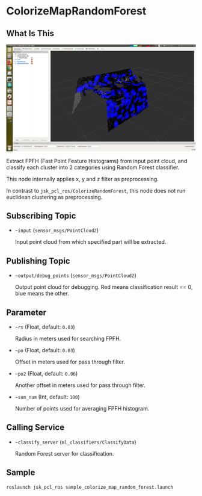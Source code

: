 # ColorizeMapRandomForest

## What Is This
![](images/colorize_map_random_forest.png)

Extract FPFH (Fast Point Feature Histograms) from input point cloud, and classify each cluster into 2 categories using Random Forest classifier.

This node internally applies x, y and z filter as preprocessing.

In contrast to `jsk_pcl_ros/ColorizeRandomForest`, this node does not run euclidean clustering as preprocessing.


## Subscribing Topic

* `~input` (`sensor_msgs/PointCloud2`)

  Input point cloud from which specified part will be extracted.


## Publishing Topic

* `~output/debug_points` (`sensor_msgs/PointCloud2`)

  Output point cloud for debugging. Red means classification result == 0, blue means the other.


## Parameter

* `~rs` (Float, default: `0.03`)

  Radius in meters used for searching FPFH.

* `~po` (Float, default: `0.03`)

  Offset in meters used for pass through filter.

* `~po2` (Float, default: `0.06`)

  Another offset in meters used for pass through filter.

* `~sum_num` (Int, default: `100`)

  Number of points used for averaging FPFH histogram.


## Calling Service

* `~classify_server` (`ml_classifiers/ClassifyData`)

  Random Forest server for classification.


## Sample

```bash
roslaunch jsk_pcl_ros sample_colorize_map_random_forest.launch
```
